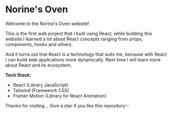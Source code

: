 # Norine's Oven

Welcome to the Norine's Oven website!

This is the first web project that I built using React, while building this website I learned a lot about React concepts ranging from props, components, hooks and others.

And it turns out that React is a technology that suits me, because with React I can build web applications more dynamically.
Next time I will learn more about React and its ecosystem.

**Tech Stack:**

- React (Library JavaScript)
- Tailwind (Framework CSS)
- Framer Motion (Library for React Animation)

Thanks for visiting... Give a star if you like this repository✨
